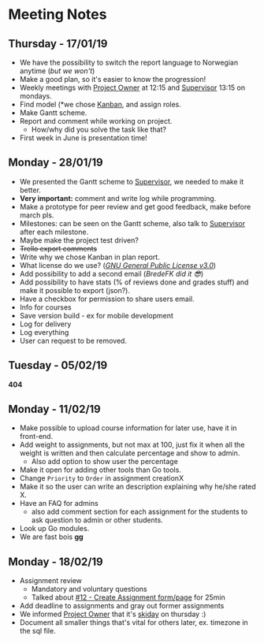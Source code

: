 # Meeting Notes 
<!-- Written by BredeFK - Moral supporter -->
## Thursday - 17/01/19
* We have the possibility to switch the report language to Norwegian anytime (*but we won't*)
* Make a good plan, so it's easier to know the progression!
* Weekly meetings with [Project Owner](https://www.ntnu.no/ansatte/christopher.frantz) at 12:15 and [Supervisor](https://www.ntnu.no/ansatte/ivar.farup) 13:15 on mondays.
* Find model (*we chose [Kanban](https://en.wikipedia.org/wiki/Kanban_(development\))*), and assign roles.
* Make Gantt scheme.
* Report and comment while working on project.
    * How/why did you solve the task like that?
* First week in June is presentation time!

## Monday - 28/01/19
* We presented the Gantt scheme to [Supervisor](https://www.ntnu.no/ansatte/ivar.farup), we needed to make it better.
* **Very important:** comment and write log while programming.
* Make a prototype for peer review and get good feedback, make before march pls.
* Milestones: can be seen on the Gantt scheme, also talk to [Supervisor](https://www.ntnu.no/ansatte/ivar.farup) after each milestone.
* Maybe make the project test driven?
* ~~Trello export comments~~
* Write why we chose Kanban in plan report.
* What license do we use? (*[GNU General Public License v3.0](https://github.com/JohanAanesen/NTNU-Bachelor-Management-System-For-CS-Assignments/blob/master/LICENSE)*)
* Add possibility to add a second email (*BredeFK did it 😎*)
* Add possibility to have stats (% of reviews done and grades stuff) and make it possible to export (json?).
* Have a checkbox for permission to share users email.
* Info for courses
* Save version build - ex for mobile development
* Log for delivery
* Log everything
* User can request to be removed.

## Tuesday - 05/02/19
**404**

## Monday - 11/02/19
* Make possible to upload course information for later use, have it in front-end.
* Add weight to assignments, but not max at 100, just fix it when all the weight is written and then calculate percentage and show to admin.
    * Also add option to show user the percentage
* Make it open for adding other tools than Go tools.
* Change `Priority` to `Order` in assignment creationX
* Make it so the user can write an description explaining why he/she rated X.
* Have an FAQ for admins
    * also add comment section for each assignment for the students to ask question to admin or other students.
* Look up Go modules.
* We are fast bois **gg**

## Monday - 18/02/19
* Assignment review 
    * Mandatory and voluntary questions
    * Talked about [#12 - Create Assignment form/page](https://trello.com/c/QpvcbVb6) for 25min
* Add deadline to assignments and gray out former assignments
* We informed [Project Owner](https://www.ntnu.no/ansatte/christopher.frantz) that it's [skiday](https://www.facebook.com/events/2070975702972081/) on thursday :)
* Document all smaller things that's vital for others later, ex. timezone in the sql file.
